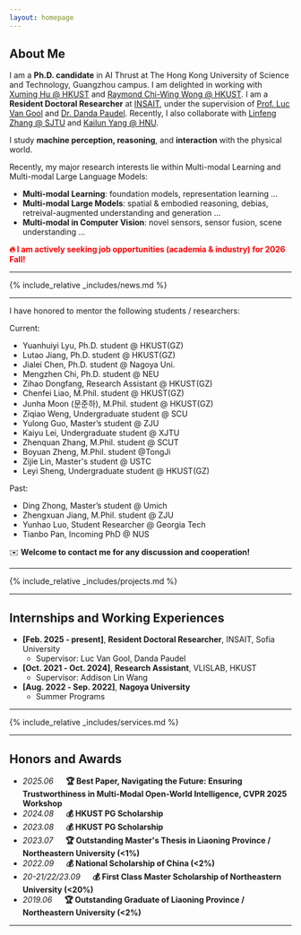 ```yaml
---
layout: homepage
---
```


## About Me
I am a **Ph.D. candidate** in AI Thrust at The Hong Kong University of Science and Technology, Guangzhou campus. I am delighted in working with [Xuming Hu @ HKUST](https://xuminghu.github.io/) and [Raymond Chi-Wing Wong @ HKUST](https://www.cse.ust.hk/~raywong/). I am a **Resident Doctoral Researcher** at [INSAIT](https://insait.ai/), under the supervision of [Prof. Luc Van Gool](https://insait.ai/prof-luc-van-gool/) and [Dr. Danda Paudel](https://insait.ai/dr-danda-paudel/). Recently, I also collaborate with [Linfeng Zhang @ SJTU](http://www.zhanglinfeng.tech/) and [Kailun Yang @ HNU](https://www.yangkailun.com/). 

I study **machine perception, reasoning**, and **interaction** with the physical world. 

Recently, my major research interests lie within Multi-modal Learning and Multi-modal Large Language Models:

- **Multi-modal Learning**: foundation models, representation learning ...
- **Multi-modal Large Models**: spatial & embodied reasoning, debias, retreival-augmented understanding and generation ...
- **Multi-modal in Computer Vision**: novel sensors, sensor fusion, scene understanding ...

<span style="color:red; font-weight:bold">🔥 I am actively seeking job opportunities (academia & industry) for 2026 Fall!</span>

---

{% include_relative _includes/news.md %}

---

I have honored to mentor the following students / researchers:

Current:
- Yuanhuiyi Lyu, Ph.D. student @ HKUST(GZ)
- Lutao Jiang, Ph.D. student @ HKUST(GZ)
- Jialei Chen, Ph.D. student @ Nagoya Uni.
- Mengzhen Chi, Ph.D. student @ NEU
- Zihao Dongfang, Research Assistant @ HKUST(GZ)
- Chenfei Liao, M.Phil. student @ HKUST(GZ)
- Junha Moon (문준하), M.Phil. student @ HKUST(GZ)
- Ziqiao Weng, Undergraduate student @ SCU
- Yulong Guo, Master’s student @ ZJU
- Kaiyu Lei, Undergraduate student @ XJTU
- Zhenquan Zhang, M.Phil. student @ SCUT
- Boyuan Zheng, M.Phil. student @TongJi
- Zijie Lin, Master's student @ USTC
- Leyi Sheng, Undergraduate student @ HKUST(GZ)

Past:
- Ding Zhong, Master’s student @ Umich
- Zhengxuan Jiang, M.Phil. student @ ZJU
- Yunhao Luo, Student Researcher @ Georgia Tech
- Tianbo Pan, Incoming PhD @ NUS
  
✉️ **Welcome to contact me for any discussion and cooperation!**

---

{% include_relative _includes/projects.md %}

---

## Internships and Working Experiences

- **[Feb. 2025 ‑ present]**, **Resident Doctoral Researcher**, INSAIT, Sofia University  
  - Supervisor: Luc Van Gool, Danda Paudel
- **[Oct. 2021 ‑ Oct. 2024]**, **Research Assistant**, VLISLAB, HKUST  
  - Supervisor: Addison Lin Wang
- **[Aug. 2022 ‑ Sep. 2022]**, **Nagoya University**  
  - Summer Programs

---

{% include_relative _includes/services.md %}

---

## Honors and Awards
- *2025.06* &emsp; **🏆 Best Paper, Navigating the Future: Ensuring Trustworthiness in Multi-Modal Open-World Intelligence, CVPR 2025 Workshop**
- *2024.08* &emsp; **💰 HKUST PG Scholarship**
- *2023.08* &emsp; **💰 HKUST PG Scholarship**
- *2023.07* &emsp; **🏆 Outstanding Master's Thesis in Liaoning Province / Northeastern University (<1%)**
- *2022.09* &emsp; **💰 National Scholarship of China (<2%)**
- *20-21/22/23.09* &emsp; **💰 First Class Master Scholarship of Northeastern University (<20%)**
- *2019.06* &emsp; **🏆 Outstanding Graduate of Liaoning Province / Northeastern University (<2%)**

---

<script type='text/javascript' id='clustrmaps' src='//cdn.clustrmaps.com/map_v2.js?cl=080808&w=a&t=tt&d=zrl7WjzBxF_qKC05N5OneNhjFigQ9jPab4GJHSWvjkI&co=ffffff&cmo=3acc3a&cmn=ff5353&ct=808080'></script>

